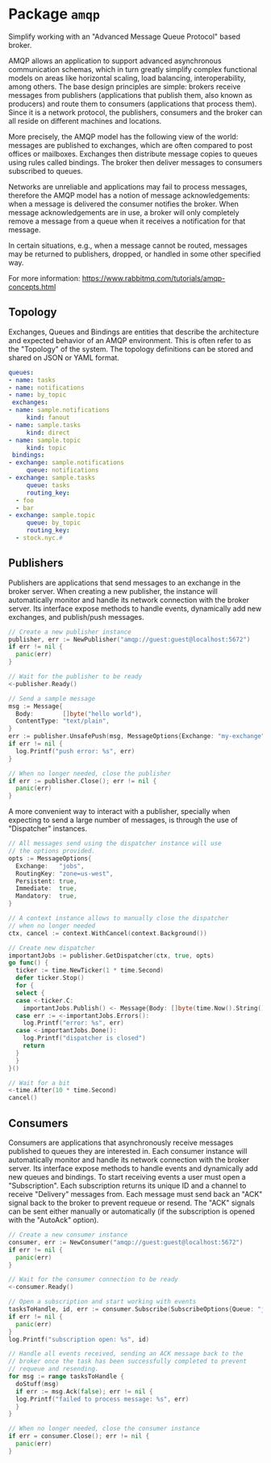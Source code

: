 # Package `amqp`

Simplify working with an "Advanced Message Queue Protocol" based broker.

AMQP allows an application to support advanced asynchronous communication schemas,
which in turn greatly simplify complex functional models on areas like horizontal
scaling, load balancing, interoperability, among others. The base design principles
are simple: brokers receive messages from publishers (applications that publish
them, also known as producers) and route them to consumers (applications that process
them). Since it is a network protocol, the publishers, consumers and the broker can
all reside on different machines and locations.

More precisely, the AMQP model has the following view of the world: messages are
published to exchanges, which are often compared to post offices or mailboxes.
Exchanges then distribute message copies to queues using rules called bindings.
The broker then deliver messages to consumers subscribed to queues.

Networks are unreliable and applications may fail to process messages, therefore the
AMQP model has a notion of message acknowledgements: when a message is delivered
the consumer notifies the broker. When message acknowledgements are in use, a broker
will only completely remove a message from a queue when it receives a notification for
that message.

In certain situations, e.g., when a message cannot be routed, messages may be returned
to publishers, dropped, or handled in some other specified way.

For more information: <https://www.rabbitmq.com/tutorials/amqp-concepts.html>

## Topology

Exchanges, Queues and Bindings are entities that describe the architecture and
expected behavior of an AMQP environment. This is often refer to as the "Topology"
of the system. The topology definitions can be stored and shared on JSON or YAML
format.

```yaml
queues:
- name: tasks
- name: notifications
- name: by_topic
 exchanges:
- name: sample.notifications
     kind: fanout
- name: sample.tasks
     kind: direct
- name: sample.topic
     kind: topic
 bindings:
- exchange: sample.notifications
     queue: notifications
- exchange: sample.tasks
     queue: tasks
     routing_key:
  - foo
  - bar
- exchange: sample.topic
     queue: by_topic
     routing_key:
  - stock.nyc.#
```

## Publishers

Publishers are applications that send messages to an exchange in the broker server.
When creating a new publisher, the instance will automatically monitor and handle
its network connection with the broker server. Its interface expose methods to handle
events, dynamically add new exchanges, and publish/push messages.

```go
// Create a new publisher instance
publisher, err := NewPublisher("amqp://guest:guest@localhost:5672")
if err != nil {
  panic(err)
}

// Wait for the publisher to be ready
<-publisher.Ready()

// Send a sample message
msg := Message{
  Body:        []byte("hello world"),
  ContentType: "text/plain",
}
err := publisher.UnsafePush(msg, MessageOptions{Exchange: "my-exchange"})
if err != nil {
  log.Printf("push error: %s", err)
}

// When no longer needed, close the publisher
if err := publisher.Close(); err != nil {
  panic(err)
}
```

A more convenient way to interact with a publisher, specially when expecting to send
a large number of messages, is through the use of "Dispatcher" instances.

```go
// All messages send using the dispatcher instance will use
// the options provided.
opts := MessageOptions{
  Exchange:   "jobs",
  RoutingKey: "zone=us-west",
  Persistent: true,
  Immediate:  true,
  Mandatory:  true,
}

// A context instance allows to manually close the dispatcher
// when no longer needed
ctx, cancel := context.WithCancel(context.Background())

// Create new dispatcher
importantJobs := publisher.GetDispatcher(ctx, true, opts)
go func() {
  ticker := time.NewTicker(1 * time.Second)
  defer ticker.Stop()
  for {
  select {
  case <-ticker.C:
    importantJobs.Publish() <- Message{Body: []byte(time.Now().String())}
  case err := <-importantJobs.Errors():
    log.Printf("error: %s", err)
  case <-importantJobs.Done():
    log.Printf("dispatcher is closed")
    return
  }
  }
}()

// Wait for a bit
<-time.After(10 * time.Second)
cancel()
```

## Consumers

Consumers are applications that asynchronously receive messages published to
queues they are interested in. Each consumer instance will automatically monitor
and handle its network connection with the broker server. Its interface expose
methods to handle events and dynamically add new queues and bindings. To start
receiving events a user must open a "Subscription". Each subscription returns
its unique ID and a channel to receive "Delivery" messages from. Each message
must send back an "ACK" signal back to the broker to prevent requeue or resend.
The "ACK" signals can be sent either manually or automatically (if the subscription
is opened with the "AutoAck" option).

```go
// Create a new consumer instance
consumer, err := NewConsumer("amqp://guest:guest@localhost:5672")
if err != nil {
  panic(err)
}

// Wait for the consumer connection to be ready
<-consumer.Ready()

// Open a subscription and start working with events
tasksToHandle, id, err := consumer.Subscribe(SubscribeOptions{Queue: "jobs"})
if err != nil {
  panic(err)
}
log.Printf("subscription open: %s", id)

// Handle all events received, sending an ACK message back to the
// broker once the task has been successfully completed to prevent
// requeue and resending.
for msg := range tasksToHandle {
  doStuff(msg)
  if err := msg.Ack(false); err != nil {
  log.Printf("failed to process message: %s", err)
  }
}

// When no longer needed, close the consumer instance
if err = consumer.Close(); err != nil {
  panic(err)
}
```
